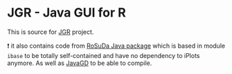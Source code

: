 # JGR - Java GUI for R

This is source for [JGR](http://www.rforge.net/JGR/) project.

:exclamation: it also contains code from [RoSuDa Java package](https://github.com/s-u/rosuda) which is based in module `ibase` to be totally self-contained and have no dependency to iPlots anymore. As well as [JavaGD](http://www.rforge.net/JavaGD/) to be able to compile.